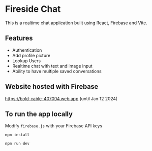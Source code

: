 # Fireside Chat

This is a realtime chat application built using React, Firebase and Vite.

## Features
- Authentication
- Add profile picture
- Lookup Users
- Realtime chat with text and image input
- Ability to have multiple saved conversations

## Website hosted with Firebase


https://bold-cable-407004.web.app
(until Jan 12 2024)

## To run the app locally

Modify `firebase.js` with your Firebase API keys


`npm install` 

`npm run dev`